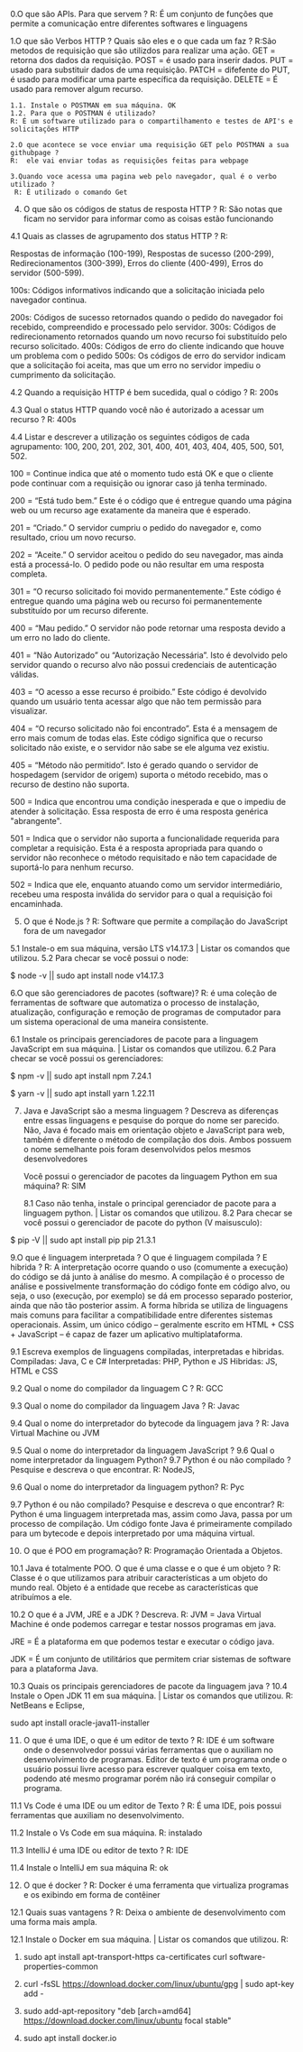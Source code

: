 
0.O que são APIs. Para que servem ?
R: É um conjunto de funções que permite a comunicação entre diferentes softwares e linguagens

1.O que são Verbos HTTP ? Quais são eles e o que cada um faz ?
R:São metodos de requisição que são utilizdos para realizar uma ação.
GET = retorna dos dados da requisição.
POST = é usado para inserir dados.
PUT = usado para substituir dados de uma requisição.
PATCH = difefente do PUT, é usado para modificar uma parte específica da requisição.
DELETE = É usado para remover algum recurso.

    1.1. Instale o POSTMAN em sua máquina. OK
    1.2. Para que o POSTMAN é utilizado?
    R: É um software utilizado para o compartilhamento e testes de API's e solicitações HTTP

    2.O que acontece se voce enviar uma requisição GET pelo POSTMAN a sua githubpage ?
    R:  ele vai enviar todas as requisições feitas para webpage

    3.Quando voce acessa uma pagina web pelo navegador, qual é o verbo utilizado ?
     R: É utilizado o comando Get

4. O que são os códigos de status de resposta HTTP ?
R:  São notas que ficam no servidor para informar como as coisas estão funcionando 

4.1 Quais as classes de agrupamento dos status HTTP ?
R: 

Respostas de informação (100-199), 
Respostas de sucesso (200-299), 
Redirecionamentos (300-399),
Erros do cliente (400-499),
Erros do servidor (500-599). 

100s: Códigos informativos indicando que a solicitação iniciada pelo navegador continua.

200s: Códigos de sucesso retornados quando o pedido do navegador foi recebido, compreendido e processado pelo servidor. 
300s: Códigos de redirecionamento retornados quando um novo recurso foi substituído pelo recurso solicitado. 
400s: Códigos de erro do cliente indicando que houve um problema com o pedido 
500s: Os códigos de erro do servidor indicam que a solicitação foi aceita, mas que um erro no servidor impediu o cumprimento da solicitação.

4.2 Quando a requisição HTTP é bem sucedida, qual o código ?
R: 200s

4.3 Qual o status HTTP quando você não é autorizado a acessar um recurso ?
R: 400s

4.4 Listar e descrever a utilização os seguintes códigos de cada agrupamento: 100, 200, 201, 202, 301, 400, 401, 403, 404, 405, 500, 501, 502.

100 = Continue indica que até o momento tudo está OK e que o cliente pode continuar com a requisição ou ignorar caso já tenha terminado.

200 = “Está tudo bem.” Este é o código que é entregue quando uma página web ou um recurso age exatamente da maneira que é esperado.

201 = “Criado.” O servidor cumpriu o pedido do navegador e, como resultado, criou um novo recurso.

202 = “Aceite.” O servidor aceitou o pedido do seu navegador, mas ainda está a processá-lo. O pedido pode ou não resultar em uma resposta completa.

301 = “O recurso solicitado foi movido permanentemente.” Este código é entregue quando uma página web ou recurso foi permanentemente substituído por um recurso diferente. 

400 = “Mau pedido.” O servidor não pode retornar uma resposta devido a um erro no lado do cliente. 

401 = “Não Autorizado” ou “Autorização Necessária”. Isto é devolvido pelo servidor quando o recurso alvo não possui credenciais de autenticação válidas.

403 = “O acesso a esse recurso é proibido.” Este código é devolvido quando um usuário tenta acessar algo que não tem permissão para visualizar. 

404 = “O recurso solicitado não foi encontrado”. Esta é a mensagem de erro mais comum de todas elas. Este código significa que o recurso solicitado não existe, e o servidor não sabe se ele alguma vez existiu.

405 = “Método não permitido“. Isto é gerado quando o servidor de hospedagem (servidor de origem) suporta o método recebido, mas o recurso de destino não suporta.

500 = Indica que encontrou uma condição inesperada e que o impediu de atender à solicitação. Essa resposta de erro é uma resposta genérica "abrangente".

501 = Indica que o servidor não suporta a funcionalidade requerida para completar a requisição. Esta é a resposta apropriada para quando o servidor não reconhece o método requisitado e não tem capacidade de suportá-lo para nenhum recurso.

502 = Indica que ele, enquanto atuando como um servidor intermediário, recebeu uma resposta inválida do servidor para o qual a requisição foi encaminhada.

5. O que é Node.js ?
R: Software que permite a compilação do JavaScript fora de um navegador


5.1 Instale-o em sua máquina, versão LTS v14.17.3 | Listar os comandos que utilizou.
5.2 Para checar se você possui o node:

$ node -v || sudo apt install node
v14.17.3


 6.O que são gerenciadores de pacotes (software)?
R: é uma coleção de ferramentas de software que automatiza o processo de instalação, atualização, configuração e remoção de programas de computador para um sistema operacional de uma maneira consistente.

 6.1 Instale os principais gerenciadores de pacote para a linguagem JavaScript em sua máquina. | Listar os comandos que utilizou.
    6.2 Para checar se você possui os gerenciadores:

$ npm -v || sudo apt install npm
7.24.1

$ yarn -v || sudo apt install yarn
1.22.11

7. Java e JavaScript são a mesma linguagem ? Descreva as diferenças entre essas linguagens e pesquise do porque do nome ser parecido.
Não, Java é focado mais em orientação objeto e JavaScript para web, também é diferente o método de compilação dos dois. Ambos possuem o nome semelhante pois foram desenvolvidos pelos mesmos desenvolvedores

    Você possui o gerenciador de pacotes da linguagem Python em sua máquina?
     R: SIM

    8.1 Caso não tenha, instale o principal gerenciador de pacote para a linguagem python. | Listar os comandos que utilizou.
    8.2 Para checar se você possui o gerenciador de pacote do python (V maisusculo):

$ pip -V || sudo apt install pip
pip 21.3.1

 9.O que é linguagem interpretada ? O que é linguagem compilada ? E hibrida ?
 R: A interpretação ocorre quando o uso (comumente a execução) do código se dá junto à análise do mesmo. A compilação é o processo de análise e possivelmente transformação do código fonte em código alvo, ou seja, o uso (execução, por exemplo) se dá em processo separado posterior, ainda que não tão posterior assim.
A forma híbrida se utiliza de linguagens mais comuns para facilitar a compatibilidade entre diferentes sistemas operacionais. Assim, um único código – geralmente escrito em HTML + CSS + JavaScript – é capaz de fazer um aplicativo multiplataforma.

9.1 Escreva exemplos de linguagens compiladas, interpretadas e hibridas.
Compiladas: Java, C e C#
Interpretadas: PHP, Python e JS
Hibridas: JS, HTML e CSS

9.2 Qual o nome do compilador da linguagem C ?
R: GCC

9.3 Qual o nome do compilador da linguagem Java ?
R:  Javac

9.4 Qual o nome do interpretador do bytecode da linguagem java ?
R: Java Virtual Machine ou JVM

9.5 Qual o nome do interpretador da linguagem JavaScript ? 9.6 Qual o nome interpretador da linguagem Python? 9.7 Python é ou não compilado ? Pesquise e descreva o que encontrar.
R: NodeJS, 

9.6 Qual o nome do interpretador da linguagem python?
R: Pyc 

9.7 Python é ou não compilado? Pesquise e descreva o que encontrar? 
R: Python é uma linguagem interpretada mas, assim como Java, passa por um processo de compilação. Um código fonte Java é primeiramente compilado para um bytecode e depois interpretado por uma máquina virtual.

10. O que é POO em programação?
R: Programação Orientada a Objetos.

10.1 Java é totalmente POO. O que é uma classe e o que é um objeto ?
R: Classe é o que utilizamos para atribuir características a um objeto do mundo real. Objeto é a entidade que recebe as características que atribuímos a ele.

10.2 O que é a JVM, JRE e a JDK ? Descreva.
R:
JVM = Java Virtual Machine é onde podemos carregar e testar nossos programas em java.

JRE = É a plataforma em que podemos testar e executar  o código java.

JDK = É um conjunto de utilitários que permitem criar sistemas de software para a plataforma Java.

10.3 Quais os principais gerenciadores de pacote da linguagem java ? 10.4 Instale o Open JDK 11 em sua máquina. | Listar os comandos que utilizou.
R: NetBeans e Eclipse, 

sudo apt install oracle-java11-installer

11. O que é uma IDE, o que é um editor de texto ?
R: IDE é um software onde o desenvolvedor possui várias ferramentas que o auxiliam no desenvolvimento de programas.
Editor de texto é um programa onde o usuário possui livre acesso para escrever qualquer coisa em texto, podendo até mesmo programar porém não irá conseguir compilar o programa.

11.1 Vs Code é uma IDE ou um editor de Texto ?
R:  É uma IDE, pois possui ferramentas que auxiliam no desenvolvimento.

11.2 Instale o Vs Code em sua máquina.
R: instalado 

11.3 IntelliJ é uma IDE ou editor de texto ?
R: IDE

11.4 Instale o IntelliJ em sua máquina
R:  ok

12. O que é docker ?
R: Docker é uma ferramenta que virtualiza programas e os exibindo em forma de contêiner 

12.1 Quais suas vantagens ?
R: Deixa o ambiente de desenvolvimento com uma forma mais ampla.

12.1 Instale o Docker em sua máquina. | Listar os comandos que utilizou.
R: 
1. sudo apt install apt-transport-https ca-certificates curl software-properties-common

2. curl -fsSL https://download.docker.com/linux/ubuntu/gpg | sudo apt-key add -

3. sudo add-apt-repository "deb [arch=amd64] https://download.docker.com/linux/ubuntu focal stable"

4. sudo apt install docker.io
